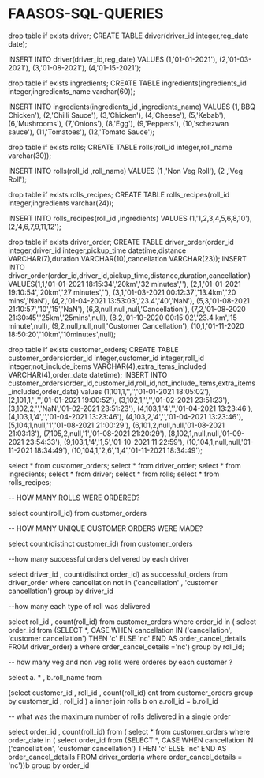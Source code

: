 # FAASOS-SQL-QUERIES

drop table if exists driver;
CREATE TABLE driver(driver_id integer,reg_date date); 

INSERT INTO driver(driver_id,reg_date) 
 VALUES (1,'01-01-2021'),
(2,'01-03-2021'),
(3,'01-08-2021'),
(4,'01-15-2021');


drop table if exists ingredients;
CREATE TABLE ingredients(ingredients_id integer,ingredients_name varchar(60)); 

INSERT INTO ingredients(ingredients_id ,ingredients_name) 
 VALUES (1,'BBQ Chicken'),
(2,'Chilli Sauce'),
(3,'Chicken'),
(4,'Cheese'),
(5,'Kebab'),
(6,'Mushrooms'),
(7,'Onions'),
(8,'Egg'),
(9,'Peppers'),
(10,'schezwan sauce'),
(11,'Tomatoes'),
(12,'Tomato Sauce');

drop table if exists rolls;
CREATE TABLE rolls(roll_id integer,roll_name varchar(30)); 

INSERT INTO rolls(roll_id ,roll_name) 
 VALUES (1	,'Non Veg Roll'),
(2	,'Veg Roll');

drop table if exists rolls_recipes;
CREATE TABLE rolls_recipes(roll_id integer,ingredients varchar(24)); 

INSERT INTO rolls_recipes(roll_id ,ingredients) 
 VALUES (1,'1,2,3,4,5,6,8,10'),
(2,'4,6,7,9,11,12');

drop table if exists driver_order;
CREATE TABLE driver_order(order_id integer,driver_id integer,pickup_time datetime,distance VARCHAR(7),duration VARCHAR(10),cancellation VARCHAR(23));
INSERT INTO driver_order(order_id,driver_id,pickup_time,distance,duration,cancellation) 
 VALUES(1,1,'01-01-2021 18:15:34','20km','32 minutes',''),
(2,1,'01-01-2021 19:10:54','20km','27 minutes',''),
(3,1,'01-03-2021 00:12:37','13.4km','20 mins','NaN'),
(4,2,'01-04-2021 13:53:03','23.4','40','NaN'),
(5,3,'01-08-2021 21:10:57','10','15','NaN'),
(6,3,null,null,null,'Cancellation'),
(7,2,'01-08-2020 21:30:45','25km','25mins',null),
(8,2,'01-10-2020 00:15:02','23.4 km','15 minute',null),
(9,2,null,null,null,'Customer Cancellation'),
(10,1,'01-11-2020 18:50:20','10km','10minutes',null);


drop table if exists customer_orders;
CREATE TABLE customer_orders(order_id integer,customer_id integer,roll_id integer,not_include_items VARCHAR(4),extra_items_included VARCHAR(4),order_date datetime);
INSERT INTO customer_orders(order_id,customer_id,roll_id,not_include_items,extra_items_included,order_date)
values (1,101,1,'','','01-01-2021  18:05:02'),
(2,101,1,'','','01-01-2021 19:00:52'),
(3,102,1,'','','01-02-2021 23:51:23'),
(3,102,2,'','NaN','01-02-2021 23:51:23'),
(4,103,1,'4','','01-04-2021 13:23:46'),
(4,103,1,'4','','01-04-2021 13:23:46'),
(4,103,2,'4','','01-04-2021 13:23:46'),
(5,104,1,null,'1','01-08-2021 21:00:29'),
(6,101,2,null,null,'01-08-2021 21:03:13'),
(7,105,2,null,'1','01-08-2021 21:20:29'),
(8,102,1,null,null,'01-09-2021 23:54:33'),
(9,103,1,'4','1,5','01-10-2021 11:22:59'),
(10,104,1,null,null,'01-11-2021 18:34:49'),
(10,104,1,'2,6','1,4','01-11-2021 18:34:49');

select * from customer_orders;
select * from driver_order;
select * from ingredients;
select * from driver;
select * from rolls;
select * from rolls_recipes;


-- HOW MANY ROLLS WERE ORDERED?

select count(roll_id) from customer_orders

-- HOW MANY UNIQUE CUSTOMER ORDERS WERE MADE?

select count(distinct customer_id) from customer_orders


--how many successful orders delivered by each driver

select driver_id , count(distinct order_id)  as successful_orders from driver_order
where cancellation not in ('cancellation' , 'customer cancellation')
group by driver_id

--how many each type of roll was delivered


select roll_id , count(roll_id)
from customer_orders where order_id in (
select order_id from 
(SELECT *,
       CASE
           WHEN cancellation IN ('cancellation', 'customer cancellation') THEN 'c'
           ELSE 'nc'
       END AS order_cancel_details
FROM driver_order) a
where order_cancel_details ='nc')
group by roll_id;

-- how many veg and non veg rolls were orderes by each customer ?

select a. * , b.roll_name from

(select customer_id , roll_id , count(roll_id) cnt
from customer_orders
group by customer_id , roll_id ) a 
 inner join rolls b 
 on a.roll_id = b.roll_id

 -- what was the maximum number of rolls delivered in a single order 

 select order_id , count(roll_id) from (
 select * from customer_orders where order_date in (
 select order_id from 
 (SELECT *,
       CASE
           WHEN cancellation IN ('cancellation', 'customer cancellation') THEN 'c'
           ELSE 'nc'
       END AS order_cancel_details
FROM driver_order)a
where order_cancel_details = 'nc'))b
group by order_id









